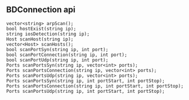 
BDConnection api
------------

    vector<string> arpScan();
    bool hostExist(string ip);
    string iosDetection(string ip);
    Host scanHost(string ip);
    vector<Host> scanHosts();
    bool scanPortSyn(string ip, int port);
    bool scanPortConnection(string ip, int port);
    bool scanPortUdp(string ip, int port);
    Ports scanPortsSyn(string ip, vector<int> ports);
    Ports scanPortsConnection(string ip, vector<int> ports);
    Ports scanPortsUdp(string ip, vector<int> ports);
    Ports scanPortsSyn(string ip, int portStart, int portStop);
    Ports scanPortsConnection(string ip, int portStart, int portStop);
    Ports scanPortsUdp(string ip, int portStart, int portStop);